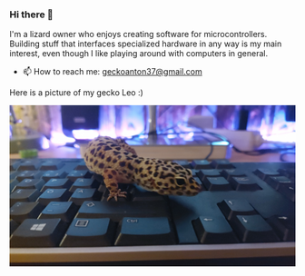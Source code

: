 ### Hi there 👋

I'm a lizard owner who enjoys creating software for microcontrollers. Building stuff that interfaces specialized hardware in any way is my main interest, even though I like playing around with computers in general.

- 📫 How to reach me: geckoanton37@gmail.com

Here is a picture of my gecko Leo :)

<p align="left">
  <img src="leo.jpg" width="512" alt="Leo">
</p>

<!--
**antongecko/antongecko** is a ✨ _special_ ✨ repository because its `README.md` (this file) appears on your GitHub profile.

Here are some ideas to get you started:

- 🔭 I’m currently working on ...
- 🌱 I’m currently learning ...
- 👯 I’m looking to collaborate on ...
- 🤔 I’m looking for help with ...
- 💬 Ask me about ...

- 😄 Pronouns: ...
- ⚡ Fun fact: ...
-->
